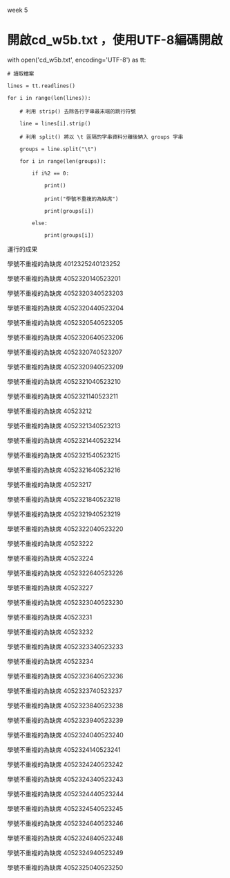 week 5

# 開啟cd_w5b.txt ，使用UTF-8編碼開啟

with open('cd_w5b.txt', encoding='UTF-8') as tt:

    # 讀取檔案
    
    lines = tt.readlines()
    
    for i in range(len(lines)):
    
        # 利用 strip() 去除各行字串最末端的跳行符號
        
        line = lines[i].strip()
        
        # 利用 split() 將以 \t 區隔的字串資料分離後納入 groups 字串
        
        groups = line.split("\t")
        
        for i in range(len(groups)):
        
            if i%2 == 0:
            
                print()
                
                print("學號不重複的為缺席")
                
                print(groups[i])
                
            else:
            
                print(groups[i])
                
運行的成果

學號不重複的為缺席
4012325240123252

學號不重複的為缺席
4052320140523201

學號不重複的為缺席
4052320340523203

學號不重複的為缺席
4052320440523204

學號不重複的為缺席
4052320540523205

學號不重複的為缺席
4052320640523206

學號不重複的為缺席
4052320740523207

學號不重複的為缺席
4052320940523209

學號不重複的為缺席
4052321040523210

學號不重複的為缺席
4052321140523211

學號不重複的為缺席
40523212

學號不重複的為缺席
4052321340523213

學號不重複的為缺席
4052321440523214

學號不重複的為缺席
4052321540523215

學號不重複的為缺席
4052321640523216

學號不重複的為缺席
40523217

學號不重複的為缺席
4052321840523218

學號不重複的為缺席
4052321940523219

學號不重複的為缺席
4052322040523220

學號不重複的為缺席
40523222

學號不重複的為缺席
40523224

學號不重複的為缺席
4052322640523226

學號不重複的為缺席
40523227

學號不重複的為缺席
4052323040523230

學號不重複的為缺席
40523231

學號不重複的為缺席
40523232

學號不重複的為缺席
4052323340523233

學號不重複的為缺席
40523234

學號不重複的為缺席
4052323640523236

學號不重複的為缺席
4052323740523237

學號不重複的為缺席
4052323840523238

學號不重複的為缺席
4052323940523239

學號不重複的為缺席
4052324040523240

學號不重複的為缺席
4052324140523241

學號不重複的為缺席
4052324240523242

學號不重複的為缺席
4052324340523243

學號不重複的為缺席
4052324440523244

學號不重複的為缺席
4052324540523245

學號不重複的為缺席
4052324640523246

學號不重複的為缺席
4052324840523248

學號不重複的為缺席
4052324940523249

學號不重複的為缺席
4052325040523250
